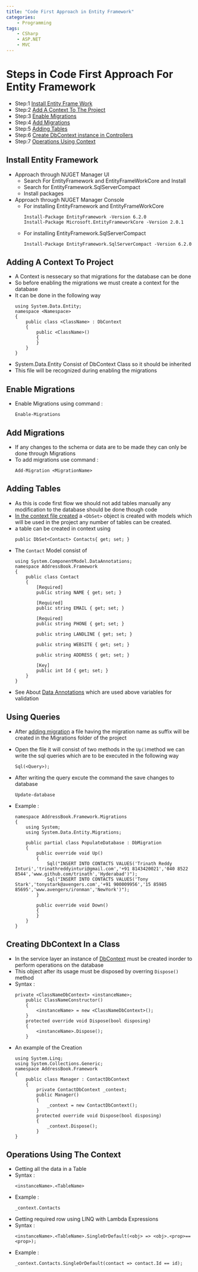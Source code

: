 ```yaml
---
title: "Code First Approach in Entity Framework"
categories: 
    - Programming
tags:
    - CSharp
    - ASP.NET
    - MVC
---
```

# Steps in Code First Approach For Entity Framework

+ Step:1 [Install Entity Frame Work](#install-entity-framework)
+ Step:2 [Add A Context To The Project](#adding-a-context-to-project)
+ Step:3 [Enable Migrations](#enable-migrations)
+ Step:4 [Add Migrations](#add-migrations)
+ Step:5 [Adding Tables](#adding-tables)
+ Step:6 [Create DbContext instance in Controllers](#creating-dbcontext-in-a-class)
+ Step:7 [Operations Using Context](#operations-using-the-context)

## Install Entity Framework
+ Approach through NUGET Manager UI
	- Search For EntityFramework and EntityFrameWorkCore and Install
	- Search for EntityFramework.SqlServerCompact
	- Install packages
+ Approach through NUGET Manager Console
	- For installing EntityFramework and EntityFrameWorkCore
		```
		Install-Package EntityFramework -Version 6.2.0
		Install-Package Microsoft.EntityFrameworkCore -Version 2.0.1
		```
	- For installing EntityFramework.SqlServerCompact
		```
		Install-Package EntityFramework.SqlServerCompact -Version 6.2.0
		```
## Adding A Context To Project
+ A Context is nessecary so that migrations for the database can be done
+ So before enabling the migrations we must create a context for the database
+ It can be done in the following way
	```
	using System.Data.Entity;
	namespace <Namespace>
	{
		public class <ClassName> : DbContext
		{
			public <ClassName>()
			{
			}   
		}
	}
	```
+ System.Data.Entity Consist of DbContext Class so it should be inherited
+ This file will be recognized during enabling the migrations
## Enable Migrations
+ Enable Migrations using command :
	```
	Enable-Migrations
	```
## Add Migrations
+ If any changes to the schema or data are to be made they can only be done through Migrations
+ To add migrations use command :
	```
	Add-Migration <MigrationName>
	```
## Adding Tables
+ As this is code first flow we should not add tables manually any modification to the database should be done though code
+ [In the context file created](#adding-a-context-to-project) a ```<DbSet>``` object is created with models which will be used in the project any number of tables can be created.
+ a table can be created in context using 
	```
	public DbSet<Contact> Contacts{ get; set; }
	```
+ The ```Contact``` Model consist of
	```
	using System.ComponentModel.DataAnnotations;
	namespace AddressBook.Framework
	{
		public class Contact
		{
			[Required]
			public string NAME { get; set; }

			[Required]
			public string EMAIL { get; set; }

			[Required]
			public string PHONE { get; set; }

			public string LANDLINE { get; set; }

			public string WEBSITE { get; set; }

			public string ADDRESS { get; set; }

			[Key]
			public int Id { get; set; }
		}
	}
	```
+ See About [Data Annotations](https://docs.microsoft.com/en-us/aspnet/mvc/overview/older-versions/mvc-music-store/mvc-music-store-part-6) which are used above variables for validation

## Using Queries
+ After [adding migration](#add-migrations) a file having the migration name as suffix will be created in the Migrations folder of the project
+ Open the file it will consist of two methods in the ```Up()```method we can write the sql queries which are to be executed in the following way
	```
	Sql(<Query>);
	```

+ After writing the query excute the command the save changes to database
	```
	Update-database
	```
+ Example :
	```
	namespace AddressBook.Framework.Migrations
	{
		using System;
		using System.Data.Entity.Migrations;
	
		public partial class PopulateDatabase : DbMigration
		{
			public override void Up()
			{
				Sql("INSERT INTO CONTACTS VALUES('Trinath Reddy Inturi','trinathreddyinturi@gmail.com','+91 8143420021','040 8522 8544','www.github.com/trinath','Hyderabad')");
				Sql("INSERT INTO CONTACTS VALUES('Tony Stark','tonystark@avengers.com','+91 900009956','15 85985 85695','www.avengers/ironman','NewYork')");
			}
		
			public override void Down()
			{
			}
		}
	}
	```
## Creating DbContext In a Class
+ In the service layer an instance of [DbContext](#adding-a-context-to-project) must be created inorder to perform operations on the database
+ This object after its usage must be disposed by overring ```Dispose()``` method
+ Syntax :
	```
	private <ClassNameDbContext> <instanceName>;
		public ClassNameConstructor()
		{
			<instanceName> = new <ClassNameDbContext>();
		}
		protected override void Dispose(bool disposing)
		{
			<instanceName>.Dispose();
		}
	```
+ An example of the Creation
	```
	using System.Linq;
	using System.Collections.Generic;
	namespace AddressBook.Framework
	{
		public class Manager : ContactDbContext
		{
			private ContactDbContext _context;
			public Manager()
			{
				_context = new ContactDbContext();
			}
			protected override void Dispose(bool disposing)
			{
				_context.Dispose();
			}
	}
	```
## Operations Using The Context
+ Getting all the data in a Table
+ Syntax :
	```
	<instanceName>.<TableName>
	```
+ Example :
	```
	_context.Contacts
	```
+ Getting required row using LINQ with Lambda Expressions
+ Syntax :
	```
	<instanceName>.<TableName>.SingleOrDefault(<obj> => <obj>.<prop>== <prop>);
	```
+ Example :
	```
	_context.Contacts.SingleOrDefault(contact => contact.Id == id);